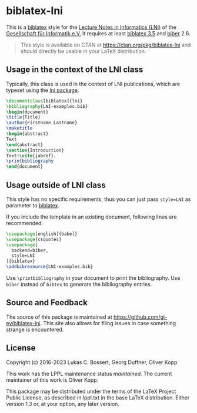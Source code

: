 # biblatex-lni

This is a [biblatex] style for the [Lecture Notes in Informatics (LNI)](https://gi.de/service/publikationen/lni) of the [Gesellschaft für Informatik e.V.]
It requires at least [biblatex 3.5] and [biber] 2.6.

> This style is available on CTAN at <https://ctan.org/pkg/biblatex-lni> and should directly be usable in your LaTeX distribution.

## Usage in the context of the LNI class

Typically, this class is used in the context of LNI publications, which are typeset using the [lni package](https://ctan.org/pkg/lni).

```latex
\documentclass[biblatex]{lni}
\bibliography{LNI-examples.bib}
\begin{document}
\title{Title}
\author{Firstname Lastname}
\maketitle
\begin{abstract}
Text
\end{abstract}
\section{Introduction}
Text~\cite{jabref}.
\printbibliography
\end{document}
```

## Usage outside of LNI class

This style has no specific requirements, thus you can just pass `style=LNI` as parameter to [biblatex].

If you include the template in an existing document, following lines are recommended:

```latex
\usepackage[english]{babel}
\usepackage{csquotes}
\usepackage[
  backend=biber,
  style=LNI
]{biblatex}
\addbibresource{LNI-examples.bib}
```

Use `\printbibliography` in your document to print the bibliography.
Use `biber` instead of `bibtex` to generate the bibliography entries.

## Source and Feedback

The source of this package is maintained at <https://github.com/gi-ev/biblatex-lni>.
This site also allows for filing issues in case something strange is encountered.

## License

Copyright (c) 2016-2023 Lukas C. Bossert, Georg Duffner, Oliver Kopp

This work has the LPPL maintenance status _maintained_.
The current maintainer of this work is Oliver Kopp.

This package may be distributed under the terms of the LaTeX Project
Public License, as described in lppl.txt in the base LaTeX distribution.
Either version 1.3 or, at your option, any later version.

[biber]: https://github.com/plk/biber#overview
[biblatex]: https://github.com/plk/biblatex#overview
[biblatex 3.5]: https://github.com/plk/biblatex/blob/dev/doc/latex/biblatex/CHANGES.org#release-notes-for-version-35
[Gesellschaft für Informatik e.V.]: https://gi.de

